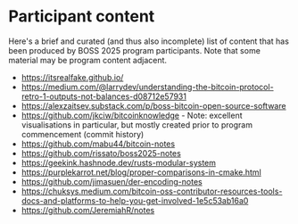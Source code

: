 # Participant content
Here's a brief and curated (and thus also incomplete) list of content that has been produced by BOSS 2025 program participants. Note that some material may be program content adjacent.

* https://itsrealfake.github.io/
* https://medium.com/@larrydev/understanding-the-bitcoin-protocol-retro-1-outputs-not-balances-d08712e57931
* https://alexzaitsev.substack.com/p/boss-bitcoin-open-source-software
* https://github.com/jkciw/bitcoinknowledge - Note: excellent visualisations in particular, but mostly created prior to program commencement (commit history)
* https://github.com/mabu44/bitcoin-notes
* https://github.com/rissato/boss2025-notes
* https://geekink.hashnode.dev/rusts-modular-system
* https://purplekarrot.net/blog/proper-comparisons-in-cmake.html
* https://github.com/jimasuen/der-encoding-notes
* https://chuksys.medium.com/bitcoin-oss-contributor-resources-tools-docs-and-platforms-to-help-you-get-involved-1e5c53ab16a0
* https://github.com/JeremiahR/notes

